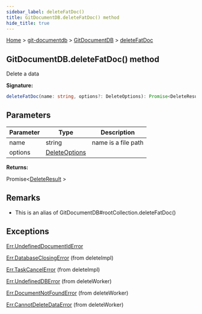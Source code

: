 ```yaml
---
sidebar_label: deleteFatDoc()
title: GitDocumentDB.deleteFatDoc() method
hide_title: true
---
```


[Home](./index.md) &gt; [git-documentdb](./git-documentdb.md) &gt; [GitDocumentDB](./git-documentdb.gitdocumentdb.md) &gt; [deleteFatDoc](./git-documentdb.gitdocumentdb.deletefatdoc.md)

## GitDocumentDB.deleteFatDoc() method

Delete a data

<b>Signature:</b>

```typescript
deleteFatDoc(name: string, options?: DeleteOptions): Promise<DeleteResult>;
```

## Parameters

|  Parameter | Type | Description |
|  --- | --- | --- |
|  name | string | name is a file path |
|  options | [DeleteOptions](./git-documentdb.deleteoptions.md) |  |

<b>Returns:</b>

Promise&lt;[DeleteResult](./git-documentdb.deleteresult.md) &gt;

## Remarks

- This is an alias of GitDocumentDB\#rootCollection.deleteFatDoc()

## Exceptions

[Err.UndefinedDocumentIdError](./git-documentdb.err.undefineddocumentiderror.md)

[Err.DatabaseClosingError](./git-documentdb.err.databaseclosingerror.md) (from deleteImpl)

[Err.TaskCancelError](./git-documentdb.err.taskcancelerror.md) (from deleteImpl)

[Err.UndefinedDBError](./git-documentdb.err.undefineddberror.md) (from deleteWorker)

[Err.DocumentNotFoundError](./git-documentdb.err.documentnotfounderror.md) (from deleteWorker)

[Err.CannotDeleteDataError](./git-documentdb.err.cannotdeletedataerror.md) (from deleteWorker)

